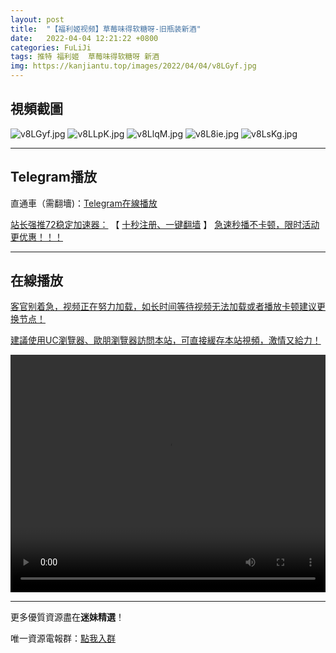 ```yaml
---
layout: post
title:  "【福利姬视频】草莓味得软糖呀-旧瓶装新酒"
date:   2022-04-04 12:21:22 +0800
categories: FuLiJi
tags: 推特 福利姬  草莓味得软糖呀 新酒
img: https://kanjiantu.top/images/2022/04/04/v8LGyf.jpg
---
```



## 視頻截圖

![v8LGyf.jpg](https://kanjiantu.top/images/2022/04/04/v8LGyf.jpg)
![v8LLpK.jpg](https://kanjiantu.top/images/2022/04/04/v8LLpK.jpg)
![v8LlqM.jpg](https://kanjiantu.top/images/2022/04/04/v8LlqM.jpg)
![v8L8ie.jpg](https://kanjiantu.top/images/2022/04/04/v8L8ie.jpg)
![v8LsKg.jpg](https://kanjiantu.top/images/2022/04/04/v8LsKg.jpg)

* * *
## Telegram播放

直通車（需翻墻)：[Telegram在線播放](https://t.me/mimeijingxuan/453)

<u>站长强推72稳定加速器：</u> 【 [十秒注册、一键翻墙](https://72vpn.xyz/#/register?code=mimei) 】
<u>  急速秒播不卡顿，限时活动更优惠！！！</u>
* * *
## 在線播放
<u>客官别着急，视频正在努力加载，如长时间等待视频无法加载或者播放卡顿建议更换节点！</u>

<u>建議使用UC瀏覽器、歐朋瀏覽器訪問本站，可直接緩存本站視頻，激情又給力！</u>
<center><video src="https://cdn.publer.io/uploads/videos/624a7891db2797129f4a5d28/822ee8386b5490c8103eed36ab15bbf0.mp4" width="100%" height="380px" controls="controls"></video></center>

* * *
更多優質資源盡在**迷妹精選**！

唯一資源電報群：[點我入群](https://t.me/mimeijingxuan)


